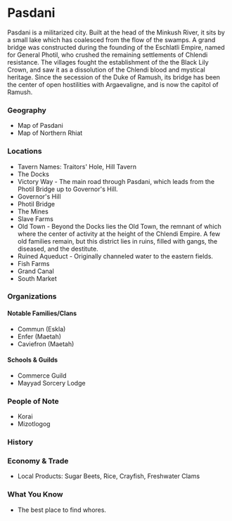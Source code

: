 # Pasdani
Pasdani is a militarized city. Built at the head of the Minkush River, it sits by a small lake which has coalesced from the flow of the swamps. A grand bridge was constructed during the founding of the Eschlatli Empire, named for General Photil, who crushed the remaining settlements of Chlendi resistance. The villages fought the establishment of the the Black Lily Crown, and saw it as a dissolution of the Chlendi blood and mystical heritage. Since the secession of the Duke of Ramush, its bridge has been the center of open hostilities with Argaevaligne, and is now the capitol of Ramush.

### Geography
* Map of Pasdani
* Map of Northern Rhiat

### Locations
* Tavern Names: Traitors' Hole, Hill Tavern
* The Docks
* Victory Way - The main road through Pasdani, which leads from the Photil Bridge up to Governor's Hill.
* Governor's Hill
* Photil Bridge
* The Mines
* Slave Farms
* Old Town - Beyond the Docks lies the Old Town, the remnant of which where the center of activity at the height of the Chlendi Empire. A few old families remain, but this district lies in ruins, filled with gangs, the diseased, and the destitute.
* Ruined Aqueduct - Originally channeled water to the eastern fields.
* Fish Farms
* Grand Canal
* South Market

### Organizations
#### Notable Families/Clans
* Commun (Eskla)
* Enfer (Maetah)
* Caviefron (Maetah)

#### Schools & Guilds 
* Commerce Guild 
* Mayyad Sorcery Lodge

### People of Note
* Korai
* Mizotlogog

### History

### Economy & Trade
* Local Products: Sugar Beets, Rice, Crayfish, Freshwater Clams

### What You Know
* The best place to find whores.